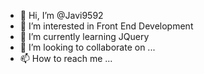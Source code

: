 - 👋 Hi, I’m @Javi9592
- 👀 I’m interested in Front End Development
- 🌱 I’m currently learning JQuery
- 💞️ I’m looking to collaborate on ...
- 📫 How to reach me ...

<!---
Javi9592/Javi9592 is a ✨ special ✨ repository because its `README.md` (this file) appears on your GitHub profile.
You can click the Preview link to take a look at your changes.
--->
